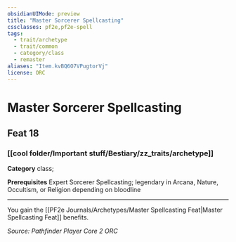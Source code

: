 ```yaml
---
obsidianUIMode: preview
title: "Master Sorcerer Spellcasting"
cssclasses: pf2e,pf2e-spell
tags:
  - trait/archetype
  - trait/common
  - category/class
  - remaster
aliases: "Item.kvBQ6O7VPugtorVj"
license: ORC
---
```

# Master Sorcerer Spellcasting
## Feat 18
### [[cool folder/Important stuff/Bestiary/zz_traits/archetype]]

**Category** class; 



**Prerequisites** Expert Sorcerer Spellcasting; legendary in Arcana, Nature, Occultism, or Religion depending on bloodline
* * *
You gain the [[PF2e Journals/Archetypes/Master Spellcasting Feat|Master Spellcasting Feat]] benefits.

*Source: Pathfinder Player Core 2*
*ORC*